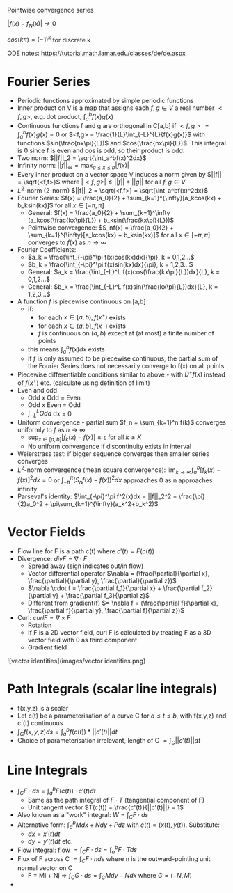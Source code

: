 

Pointwise convergence series 

$|f(x) - f_N(x)| \rightarrow 0$

$cos(k\pi) = (-1)^k$ for discrete k

ODE notes: https://tutorial.math.lamar.edu/classes/de/de.aspx

# Fourier Series

- Periodic functions approximated by simple periodic functions
- Inner product on V is a map that assigns each $f,g \in V$ a real number $<f,g>$, e.g. dot product, $\int_a^b{f(x)g(x)}$
- Continuous functions f and g are orthogonal in C[a,b] if $<f,g> = \int_a^b{f(x)g(x)} = 0$ or $<f,g> = \frac{1}{L}\int_{-L}^{L}{f(x)g(x)}$ with functions $sin(\frac{nx\pi}{L})$ and $cos(\frac{nx\pi}{L})$. This integral is 0 since f is even and cos is odd, so their product is odd. 
- Two norm: $||f||_2 = \sqrt{\int_a^bf(x)^2dx}$
- Infinity norm: $||f||_{\infty} = \max_{a \leq x \leq b}{|f(x)|}$
- Every inner product on a vector space V induces a norm given by $||f|| = \sqrt{<f,f>}$ where $|<f,g>| \leq ||f|| * ||g||$ for all $f,g \in V$
- $L^2$-norm (2-norm) $||f||_2 = \sqrt{<f,f>} = \sqrt{\int_a^bf(x)^2dx}$
- Fourier Series: $f(x) = \frac{a_0}{2} + \sum_{k=1}^{\infty}[a_kcos(kx) + b_ksin(kx)]$ for all $x\in[-\pi,\pi]$
  - General: $f(x) = \frac{a_0}{2} + \sum_{k=1}^\infty (a_kcos(\frac{kx\pi}{L}) + b_ksin(\frac{kx\pi}{L}))$
  - Pointwise convergence: $S_nf(x) = \frac{a_0}{2} + \sum_{k=1}^{\infty}[a_kcos(kx) + b_ksin(kx)]$ for all $x\in[-\pi,\pi]$ converges to $f(x)$ as $n \rightarrow \infty$
- Fourier Coefficients:
  - $a_k = \frac{\int_{-\pi}^\pi f(x)cos(kx)dx}{\pi}, k = 0,1,2...$
  - $b_k = \frac{\int_{-\pi}^\pi f(x)sin(kx)dx}{\pi}, k = 1,2,3...$
  - General: $a_k = \frac{\int_{-L}^L f(x)cos(\frac{kx\pi}{L})dx}{L}, k = 0,1,2...$
  - General: $b_k = \frac{\int_{-L}^L f(x)sin(\frac{kx\pi}{L})dx}{L}, k = 1,2,3...$
- A function $f$ is piecewise continuous on [a,b]
  - if:
    - for each $x\in[a,b), f(x^+)$ exists
    - for each $x\in(a,b], f(x^-)$ exists
    - $f$ is continuous on $(a,b)$ except at (at most) a finite number of points
  - this means $\int_a^b f(x)dx$ exists
  - if $f$ is only assumed to be piecewise continuous, the partial sum of the Fourier Series does not necessarily converge to f(x) on all points
- Piecewise differentiable conditions similar to above - with $D^+f(x)$ instead of $f(x^+)$ etc. (calculate using definition of limit)
- Even and odd
  - Odd x Odd = Even
  - Odd x Even = Odd
  - $\int_{-L}^L Odd$ dx = 0
- Uniform convergence - partial sum $f_n = \sum_{k=1}^n f(k)$ converges uniformly to $f$ as $n \rightarrow \infty$
  - $\sup_{x\in[a,b]}|f_k(x) - f(x)| \leq \epsilon$ for all $k \geq K$
  - No uniform convergence if discontinuity exists in interval
- Weierstrass test: if bigger sequence converges then smaller series converges
- $L^2$-norm convergence (mean square convergence): $\lim_{k \rightarrow \infty} \int_a^b[f_k(x) - f(x)]^2 dx = 0$ or $\int_{-\pi}^\pi (S_nf(x) - f(x))^2dx$ approaches 0 as n approaches infinity
- Parseval's identity: $\int_{-\pi}^\pi f^2(x)dx = ||f||_2^2 = \frac{\pi}{2}a_0^2 + \pi\sum_{k=1}^{\infty}(a_k^2+b_k^2)$

# Vector Fields

- Flow line for F is a path c(t) where $c'(t)=F(c(t))$
- Divergence: $div F = \nabla\cdot F$
  - Spread away (sign indicates out/in flow)
  - Vector differential operator $\nabla = (\frac{\partial}{\partial x}, \frac{\partial}{\partial y}, \frac{\partial}{\partial z})$
  - $\nabla \cdot f = \frac{\partial f_1}{\partial x} + \frac{\partial f_2}{\partial y} + \frac{\partial f_3}{\partial z}$
  - Different from gradient(f) $= \nabla f = (\frac{\partial f}{\partial x}, \frac{\partial f}{\partial y}, \frac{\partial f}{\partial z})$
- Curl: $curl F = \nabla \times F$
  - Rotation
  - If F is a 2D vector field, curl F is calculated by treating F as a 3D vector field with 0 as third component
  - Gradient field

![vector identities](images/vector identities.png)

# Path Integrals (scalar line integrals)

- f(x,y,z) is a scalar
- Let c(t) be a parameterisation of a curve C for $a \leq t \leq b$, with f(x,y,z) and c'(t) continuous
- $\int_C f(x,y,z)ds = \int_a^b f(c(t)) *||c'(t)||dt$
- Choice of parameterisation irrelevant, length of C $= \int_C ||c'(t)||dt$

# Line Integrals

- $\int_C F \cdot ds = \int_a^b F(c(t)) \cdot c'(t) dt$
  - Same as the path integral of $F \cdot T$ (tangential component of F)
  - Unit tangent vector $T(c(t)) = \frac{c'(t)}{||c'(t)||} = 1$
- Also known as a "work" integral: $W = \int_C F \cdot ds$
- Alternative form: $\int_a^b Mdx + Ndy +Pdz$ with $c(t) = (x(t), y(t))$. Substitute:
  - $dx = x'(t)dt$
  - $dy = y'(t)dt$ etc.
- Flow integral: flow $= \int_C F \cdot ds = \int_a^b F \cdot T ds$
- Flux of F across C $= \int_C F \cdot n ds$ where n is the outward-pointing unit normal vector on C
  - F = Mi + Nj => $\int_C G \cdot ds = \int_C Mdy - Ndx$ where $G=(-N, M)$
- 







